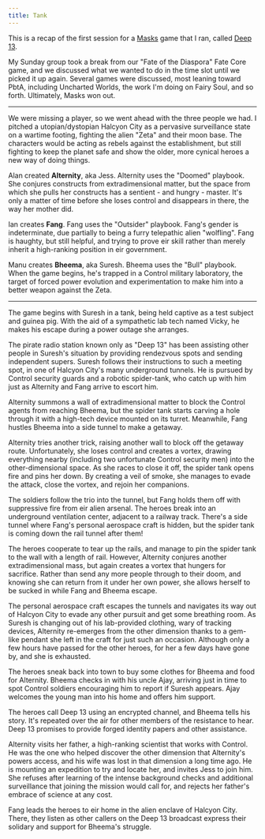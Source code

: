 ```yaml
---
title: Tank
---
```


This is a recap of the first session for a [Masks] game that I ran,
called [Deep 13](/games/deep-13.htnl).

My Sunday group took a break from our "Fate of the Diaspora" Fate Core
game, and we discussed what we wanted to do in the time slot
until we picked it up again.
Several games were discussed, most leaning toward PbtA, including
Uncharted Worlds, the work I'm doing on Fairy Soul, and so forth.
Ultimately, Masks won out.

----

We were missing a player, so we went ahead with the three people we had.
I pitched a utopian/dystopian Halcyon City as a pervasive surveillance
state on a wartime footing, fighting the alien "Zeta" and their moon base.
The characters would be acting as rebels against the establishment,
but still fighting to keep the planet safe and show the older, more cynical
heroes a new way of doing things.

Alan created **Alternity**, aka Jess. Alternity uses the "Doomed" playbook.
She conjures constructs from extradimensional matter, but the space
from which she pulls her constructs has a sentient - and hungry - master.
It's only a matter of time before she loses control and disappears in there,
the way her mother did.

Ian creates **Fang**. Fang uses the "Outsider" playbook.
Fang's gender is indeterminate, due partially to being a furry telepathic alien "wolfling".
Fang is haughty, but still helpful, and trying to prove eir skill
rather than merely inherit a high-ranking position in eir government.

Manu creates **Bheema**, aka Suresh. Bheema uses the "Bull" playbook.
When the game begins, he's trapped in a Control military laboratory,
the target of forced power evolution and experimentation
to make him into a better weapon against the Zeta.

----

The game begins with Suresh in a tank, being held captive as a test subject and guinea pig.
With the aid of a sympathetic lab tech named Vicky,
he makes his escape during a power outage she arranges.

The pirate radio station known only as "Deep 13" has been assisting
other people in Suresh's situation by providing rendezvous spots
and sending independent supers.
Suresh follows their instructions to such a meeting spot,
in one of Halcyon City's many underground tunnels.
He is pursued by Control security guards and a robotic spider-tank,
who catch up with him just as Alternity and Fang arrive to escort him.

Alternity summons a wall of extradimensional matter to block the Control
agents from reaching Bheema, but the spider tank starts carving a hole
through it with a high-tech device mounted on its turret.
Meanwhile, Fang hustles Bheema into a side tunnel to make a getaway.

Alternity tries another trick, raising another wall to block off
the getaway route.
Unfortunately, she loses control and creates a vortex, drawing
everything nearby (including two unfortunate Control security men)
into the other-dimensional space.
As she races to close it off, the spider tank opens fire and pins her down.
By creating a veil of smoke, she manages to evade the attack, close
the vortex, and rejoin her companions.

The soldiers follow the trio into the tunnel, but Fang holds them off
with suppressive fire from eir alien arsenal.
The heroes break into an underground ventilation center, adjacent
to a railway track.
There's a side tunnel where Fang's personal aerospace craft is hidden,
but the spider tank is coming down the rail tunnel after them!

The heroes cooperate to tear up the rails,
and manage to pin the spider tank to the wall with a length of rail.
However, Alternity conjures another extradimensional mass, but again
creates a vortex that hungers for sacrifice.
Rather than send any more people through to their doom,
and knowing she can return from it under her own power,
she allows herself to be sucked in while Fang and Bheema escape.

The personal aerospace craft escapes the tunnels and navigates its way
out of Halcyon City to evade any other pursuit and get some breathing room.
As Suresh is changing out of his lab-provided clothing,
wary of tracking devices,
Alternity re-emerges from the other dimension thanks to a gem-like
pendant she left in the craft for just such an occasion.
Although only a few hours have passed for the other heroes,
for her a few days have gone by, and she is exhausted.

The heroes sneak back into town to buy some clothes for Bheema
and food for Alternity.
Bheema checks in with his uncle Ajay, arriving just in time to spot
Control soldiers encouraging him to report if Suresh appears.
Ajay welcomes the young man into his home and offers him support.

The heroes call Deep 13 using an encrypted channel, and Bheema tells his story.
It's repeated over the air for other members of the resistance to hear.
Deep 13 promises to provide forged identity papers and other assistance.

Alternity visits her father, a high-ranking scientist that works with Control.
He was the one who helped discover the other dimension that Alternity's powers
access, and his wife was lost in that dimension a long time ago.
He is mounting an expedition to try and locate her, and invites Jess to join him.
She refuses after learning of the intense background checks and
additional surveillance that joining the mission would call for,
and rejects her father's embrace of science at any cost.

Fang leads the heroes to eir home in the alien enclave of Halcyon City.
There, they listen as other callers on the Deep 13 broadcast
express their solidary and support for Bheema's struggle.

[Masks]: http://www.magpiegames.com/masks/
